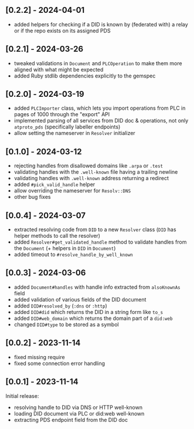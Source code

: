 ## [0.2.2] - 2024-04-01

- added helpers for checking if a DID is known by (federated with) a relay or if the repo exists on its assigned PDS

## [0.2.1] - 2024-03-26

- tweaked validations in `Document` and `PLCOperation` to make them more aligned with what might be expected
- added Ruby stdlib dependencies explicitly to the gemspec

## [0.2.0] - 2024-03-19

- added `PLCImporter` class, which lets you import operations from PLC in pages of 1000 through the "export" API
- implemented parsing of all services from DID doc & operations, not only `atproto_pds` (specifically labeller endpoints)
- allow setting the nameserver in `Resolver` initializer

## [0.1.0] - 2024-03-12

- rejecting handles from disallowed domains like `.arpa` or `.test`
- validating handles with the `.well-known` file having a trailing newline
- validating handles with `.well-known` address returning a redirect
- added `#pick_valid_handle` helper
- allow overriding the nameserver for `Resolv::DNS`
- other bug fixes

## [0.0.4] - 2024-03-07

- extracted resolving code from `DID` to a new `Resolver` class (`DID` has helper methods to call the resolver)
- added `Resolver#get_validated_handle` method to validate handles from the `Document` (+ helpers in `DID` in `Document`)
- added timeout to `#resolve_handle_by_well_known`

## [0.0.3] - 2024-03-06

- added `Document#handles` with handle info extracted from `alsoKnownAs` field
- added validation of various fields of the DID document
- added `DID#resolved_by` (`:dns` or `:http`)
- added `DID#did` which returns the DID in a string form like `to_s`
- added `DID#web_domain` which returns the domain part of a `did:web`
- changed `DID#type` to be stored as a symbol

## [0.0.2] - 2023-11-14

- fixed missing require
- fixed some connection error handling

## [0.0.1] - 2023-11-14

Initial release:

- resolving handle to DID via DNS or HTTP well-known
- loading DID document via PLC or did:web well-known
- extracting PDS endpoint field from the DID doc
